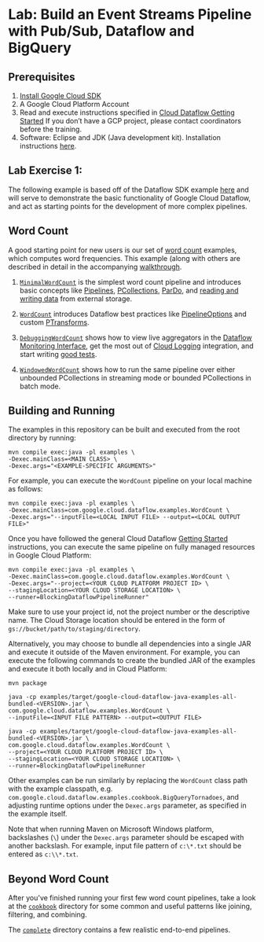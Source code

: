 # Lab: Build an Event Streams Pipeline with Pub/Sub, Dataflow and BigQuery

## Prerequisites

1. [Install Google Cloud SDK](https://cloud.google.com/sdk/)
2. A Google Cloud Platform Account
3. Read and execute instructions specified in [Cloud Dataflow Getting Started](https://cloud.google.com/dataflow/getting-started)
If you don’t have a GCP project, please contact coordinators before the training.
4. Software: Eclipse and JDK (Java development kit). Installation instructions [here](http://www.eclipse.org/downloads/packages/eclipse-ide-java-developers/marsr). 

## Lab Exercise 1:

The following example is based off of the Dataflow SDK example [here](https://github.com/GoogleCloudPlatform/DataflowJavaSDK/tree/master/examples) and will serve to demonstrate the basic functionality of Google Cloud Dataflow, and act as starting points for the development of more complex pipelines.

## Word Count

A good starting point for new users is our set of
[word count](https://github.com/GoogleCloudPlatform/DataflowJavaSDK/blob/master/examples/src/main/java/com/google/cloud/dataflow/examples) examples, which computes word frequencies.  This example (along with others are described in detail in the accompanying [walkthrough](https://cloud.google.com/dataflow/examples/wordcount-example).

1. [`MinimalWordCount`](https://github.com/GoogleCloudPlatform/DataflowJavaSDK/blob/master/examples/src/main/java/com/google/cloud/dataflow/examples/MinimalWordCount.java) is the simplest word count pipeline and introduces basic concepts like [Pipelines](https://cloud.google.com/dataflow/model/pipelines),
[PCollections](https://cloud.google.com/dataflow/model/pcollection),
[ParDo](https://cloud.google.com/dataflow/model/par-do),
and [reading and writing data](https://cloud.google.com/dataflow/model/reading-and-writing-data) from external storage.

1. [`WordCount`](https://github.com/GoogleCloudPlatform/DataflowJavaSDK/blob/master/examples/src/main/java/com/google/cloud/dataflow/examples/WordCount.java) introduces Dataflow best practices like [PipelineOptions](https://cloud.google.com/dataflow/pipelines/constructing-your-pipeline#Creating) and custom [PTransforms](https://cloud.google.com/dataflow/model/composite-transforms).

1. [`DebuggingWordCount`](https://github.com/GoogleCloudPlatform/DataflowJavaSDK/blob/master/examples/src/main/java/com/google/cloud/dataflow/examples/DebuggingWordCount.java)
shows how to view live aggregators in the [Dataflow Monitoring Interface](https://cloud.google.com/dataflow/pipelines/dataflow-monitoring-intf), get the most out of
[Cloud Logging](https://cloud.google.com/dataflow/pipelines/logging) integration, and start writing
[good tests](https://cloud.google.com/dataflow/pipelines/testing-your-pipeline).

1. [`WindowedWordCount`](https://github.com/GoogleCloudPlatform/DataflowJavaSDK/blob/master/examples/src/main/java/com/google/cloud/dataflow/examples/WindowedWordCount.java) shows how to run the same pipeline over either unbounded PCollections in streaming mode or bounded PCollections in batch mode.

## Building and Running

The examples in this repository can be built and executed from the root directory by running:

    mvn compile exec:java -pl examples \
    -Dexec.mainClass=<MAIN CLASS> \
    -Dexec.args="<EXAMPLE-SPECIFIC ARGUMENTS>"

For example, you can execute the `WordCount` pipeline on your local machine as follows:

    mvn compile exec:java -pl examples \
    -Dexec.mainClass=com.google.cloud.dataflow.examples.WordCount \
    -Dexec.args="--inputFile=<LOCAL INPUT FILE> --output=<LOCAL OUTPUT FILE>"

Once you have followed the general Cloud Dataflow
[Getting Started](https://cloud.google.com/dataflow/getting-started) instructions, you can execute
the same pipeline on fully managed resources in Google Cloud Platform:

    mvn compile exec:java -pl examples \
    -Dexec.mainClass=com.google.cloud.dataflow.examples.WordCount \
    -Dexec.args="--project=<YOUR CLOUD PLATFORM PROJECT ID> \
    --stagingLocation=<YOUR CLOUD STORAGE LOCATION> \
    --runner=BlockingDataflowPipelineRunner"

Make sure to use your project id, not the project number or the descriptive name.
The Cloud Storage location should be entered in the form of
`gs://bucket/path/to/staging/directory`.

Alternatively, you may choose to bundle all dependencies into a single JAR and
execute it outside of the Maven environment. For example, you can execute the
following commands to create the
bundled JAR of the examples and execute it both locally and in Cloud
Platform:

    mvn package

    java -cp examples/target/google-cloud-dataflow-java-examples-all-bundled-<VERSION>.jar \
    com.google.cloud.dataflow.examples.WordCount \
    --inputFile=<INPUT FILE PATTERN> --output=<OUTPUT FILE>

    java -cp examples/target/google-cloud-dataflow-java-examples-all-bundled-<VERSION>.jar \
    com.google.cloud.dataflow.examples.WordCount \
    --project=<YOUR CLOUD PLATFORM PROJECT ID> \
    --stagingLocation=<YOUR CLOUD STORAGE LOCATION> \
    --runner=BlockingDataflowPipelineRunner

Other examples can be run similarly by replacing the `WordCount` class path with the example classpath, e.g.
`com.google.cloud.dataflow.examples.cookbook.BigQueryTornadoes`,
and adjusting runtime options under the `Dexec.args` parameter, as specified in
the example itself.

Note that when running Maven on Microsoft Windows platform, backslashes (`\`)
under the `Dexec.args` parameter should be escaped with another backslash. For
example, input file pattern of `c:\*.txt` should be entered as `c:\\*.txt`.

## Beyond Word Count

After you've finished running your first few word count pipelines, take a look at the [`cookbook`](https://github.com/GoogleCloudPlatform/DataflowJavaSDK/blob/master/examples/src/main/java/com/google/cloud/dataflow/examples/cookbook)
directory for some common and useful patterns like joining, filtering, and combining.

The [`complete`](https://github.com/GoogleCloudPlatform/DataflowJavaSDK/blob/master/examples/src/main/java/com/google/cloud/dataflow/examples/complete)
directory contains a few realistic end-to-end pipelines.
